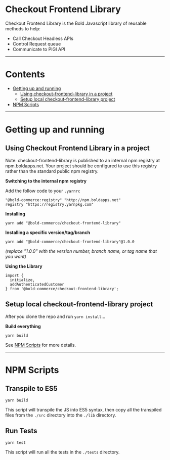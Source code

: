 # Checkout Frontend Library
Checkout Frontend Library is the Bold Javascript library of reusable methods to help:

* Call Checkout Headless APIs
* Control Request queue
* Communicate to PIGI API

---

# Contents

* [Getting up and running](#getting-up-and-running)
    * [Using checkout-frontend-library in a project](#using-checkout-frontend-library-in-a-project)
    * [Setup local checkout-frontend-library project](#setup-local-checkout-frontend-library-project)
* [NPM Scripts](#npm-scripts)

---

# Getting up and running

## Using Checkout Frontend Library in a project

Note: checkout-frontend-library is published to an internal npm registry at npm.boldapps.net. Your project should be configured to use this registry rather than the standard public npm registry.

**Switching to the internal npm registry**

Add the follow code to your `.yarnrc`
```
"@bold-commerce:registry" "http://npm.boldapps.net"
registry "https://registry.yarnpkg.com"
```

**Installing**
```
yarn add "@bold-commerce/checkout-frontend-library"
```

**Installing a specific version/tag/branch**
```
yarn add "@bold-commerce/checkout-frontend-library"@1.0.0
```
_(replace "1.0.0" with the version number, branch name, or tag name that you want)_

**Using the Library**
```
import {
  initialize,
  addAuthenticatedCustomer
} from '@bold-commerce/checkout-frontend-library';
```

## Setup local checkout-frontend-library project

After you clone the repo and run `yarn install`...

**Build everything**

```
yarn build
```
See [NPM Scripts](#npm-scripts) for more details.

---

# NPM Scripts

## Transpile to ES5
```
yarn build
```
This script will transpile the JS into ES5 syntax, then copy all the transpiled files from the `./src` directory into the `./lib` directory.

## Run Tests
```
yarn test
```
This script will run all the tests in the `./tests` directory.

